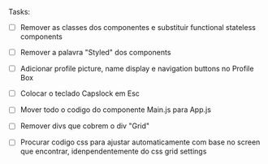 Tasks:

- [ ] Remover as classes dos componentes e substituir functional stateless
components
- [ ] Remover a palavra "Styled" dos components
- [ ] Adicionar profile picture, name display e navigation buttons no Profile
Box
- [ ] Colocar o teclado Capslock em Esc
- [ ] Mover todo o codigo do componente Main.js para App.js
- [ ] Remover divs que cobrem o div "Grid"
- [ ] Procurar codigo css para ajustar automaticamente com base no screen que
encontrar, idenpendentemente do css grid settings

